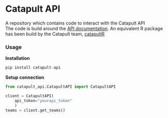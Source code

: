 # Catapult API
A repository which contains code to interact with the Catapult API
<br>
The code is build around the [API documentation](https://docs.connect.catapultsports.com/reference/introduction). An equivalent R package has been build by the Catapult team, [catapultR](http://catapultr.catapultsports.com/)

### Usage


**Installation**
```python
pip install catapult-api
```

**Setup connection**
```python
from catapult_api.CatapultAPI import CatapultAPI

client = CatapultAPI(
    api_token="yourapi_token"
    )
teams = client.get_teams()
```
